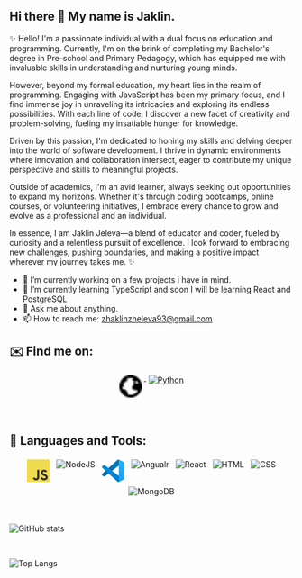 ## Hi there 👋 My name is Jaklin. 

 ✨ Hello! I'm a passionate individual with a dual focus on education and programming. Currently, I'm on the brink of completing my Bachelor's degree in Pre-school and Primary Pedagogy, which has equipped me with invaluable skills in understanding and nurturing young minds.

 However, beyond my formal education, my heart lies in the realm of programming. Engaging with JavaScript has been my primary focus, and I find immense joy in unraveling its intricacies and exploring its endless possibilities. With each line of code, I discover a new facet of creativity and problem-solving, fueling my insatiable hunger for knowledge.

 Driven by this passion, I'm dedicated to honing my skills and delving deeper into the world of software development. I thrive in dynamic environments where innovation and collaboration intersect, eager to contribute my unique perspective and skills to meaningful projects.

 Outside of academics, I'm an avid learner, always seeking out opportunities to expand my horizons. Whether it's through coding bootcamps, online courses, or volunteering initiatives, I embrace every chance to grow and evolve as a professional and an individual.

 In essence, I am Jaklin Jeleva—a blend of educator and coder, fueled by curiosity and a relentless pursuit of excellence. I look forward to embracing new challenges, pushing boundaries, and making a positive impact wherever my journey takes me. ✨

- 🔭 I’m currently working on a few projects i have in mind.
- 🌱 I’m currently learning TypeScript and soon I will be learning React and PostgreSQL
- 💬 Ask me about anything.
- 📫 How to reach me: zhaklinzheleva93@gmail.com

## ✉️ Find me on:


<p align="center">
 <a href="https://github.com/JaklinJ" target="_blank" rel="noopener noreferrer"> <img src="https://raw.githubusercontent.com/iconic/open-iconic/master/svg/globe.svg" alt="JavaScript" height="40" style="vertical-align:top; margin:4px"> </a>
 <a href="https://www.linkedin.com/in/jacqueline-jeleva-0b1685134/" target="_blank" rel="noopener noreferrer"> <img src="https://cdn.jsdelivr.net/npm/simple-icons@v3/icons/linkedin.svg" alt="Python" height="40" style="vertical-align:top; margin:4px"></a>
</p>

<br />

## 🧰 Languages and Tools:
<p align="center">
<img src="https://raw.githubusercontent.com/github/explore/80688e429a7d4ef2fca1e82350fe8e3517d3494d/topics/javascript/javascript.png" alt="Javascript" height="40" style="vertical-align:top; margin:4px">
<img src="https://camo.githubusercontent.com/36299b4ecc0771cebaf98a3b0f7c7cad021dbfae012653a486def51b574614e0/68747470733a2f2f6d69726f2e6d656469756d2e636f6d2f76322f726573697a653a6669743a3732302f666f726d61743a776562702f312a6d3552594d5f576b6a344c735a6577706967563574672e6a706567" alt="NodeJS" height="40" style="vertical-align:top; margin:4px">
<img src="https://raw.githubusercontent.com/github/explore/80688e429a7d4ef2fca1e82350fe8e3517d3494d/topics/visual-studio-code/visual-studio-code.png" alt="VS Code" height="40" style="vertical-align:top; margin:4px">
<img src="https://angular.io/assets/images/logos/angular/angular.png" alt="Angualr" height="40" style="vertical-align:top; margin:4px">
<img src="https://w7.pngwing.com/pngs/452/495/png-transparent-react-javascript-angularjs-ionic-github-text-logo-symmetry-thumbnail.png" alt="React" height="40" style="vertical-align:top; margin:4px">
<img src="https://w7.pngwing.com/pngs/1005/511/png-transparent-web-development-html-logo-world-wide-web-consortium-create-html-signature-angle-text-rectangle-thumbnail.png" alt="HTML" height="40" style="vertical-align:top; margin:4px">
<img src="https://upload.wikimedia.org/wikipedia/commons/thumb/d/d5/CSS3_logo_and_wordmark.svg/1452px-CSS3_logo_and_wordmark.svg.png" alt="CSS" height="40" style="vertical-align:top; margin:4px">
<img src="https://w7.pngwing.com/pngs/956/695/png-transparent-mongodb-original-wordmark-logo-icon-thumbnail.png" alt="MongoDB" height="40" style="vertical-align:top; margin:4px">
</p>

<br />

![GitHub stats](https://github-readme-stats.vercel.app/api?username=JaklinJ&show_icons=true&theme=tokyonight)

<br />

![Top Langs](https://github-readme-stats.vercel.app/api/top-langs/?username=JaklinJ&theme=tokyonight)
